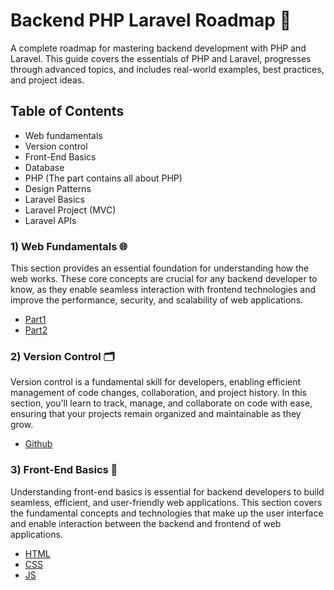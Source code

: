 # Backend PHP Laravel Roadmap 🚀
A complete roadmap for mastering backend development with PHP and Laravel. This guide covers the essentials of PHP and Laravel, progresses through advanced topics, and includes real-world examples, best practices, and project ideas.
## Table of Contents
- Web fundamentals
- Version control 
- Front-End Basics
- Database
- PHP (The part contains all about PHP)
- Design Patterns
- Laravel Basics
- Laravel Project (MVC)
- Laravel APIs
### 1) Web Fundamentals 🌐
This section provides an essential foundation for understanding how the web works. These core concepts are crucial for any backend developer to know,
as they enable seamless interaction with frontend technologies and improve the performance, security, and scalability of web applications.
- [Part1](https://www.youtube.com/watch?v=y6EW1vx3zo4&list=PL13Ag2mfco65xXKGmqs6R4noM3CirsSNO&index=1&pp=iAQB)
- [Part2](https://www.youtube.com/watch?v=SLoPHcPhuEo&list=PL13Ag2mfco65xXKGmqs6R4noM3CirsSNO&index=2&pp=iAQB)
### 2) Version Control 🗂️
Version control is a fundamental skill for developers, enabling efficient management of code changes, collaboration, and project history. 
In this section, you'll learn to track, manage, and collaborate on code with ease, ensuring that your projects remain organized and maintainable as they grow.
- [Github](https://youtu.be/ACOiGZoqC8w?feature=shared)
### 3) Front-End Basics 🎨
Understanding front-end basics is essential for backend developers to build seamless, efficient, and user-friendly web applications.
This section covers the fundamental concepts and technologies that make up the user interface and enable interaction between the backend and frontend of web applications.
- [HTML](https://www.youtube.com/watch?v=6QAELgirvjs&list=PLDoPjvoNmBAw_t_XWUFbBX-c9MafPk9ji)
- [CSS](https://www.youtube.com/watch?v=yfoY53QXEnI&pp=ygUfY3NzIGNyYXNoIGNvdXJzZSB0cmF2ZXJzeSBtZWRpYQ%3D%3D)
- [JS](https://www.youtube.com/watch?v=hdI2bqOjy3c&pp=ygUeanMgY3Jhc2ggY291cnNlIHRyYXZlcnN5IG1lZGlh)
